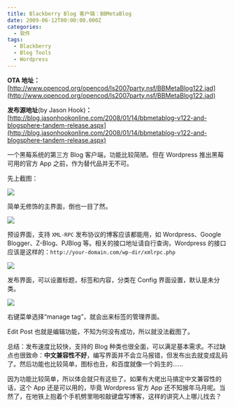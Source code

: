 ```yaml
---
title: Blackberry Blog 客户端：BBMetaBlog
date: 2009-06-12T00:00:00.000Z
categories:
  - 软件
tags:
  - Blackberry
  - Blog Tools
  - Wordpress
---
```


**OTA 地址：**[http://www.opencod.org/opencod/ls2007party.nsf/BBMetaBlog122.jad](http://www.opencod.org/opencod/ls2007party.nsf/BBMetaBlog122.jad)  

**发布源地址**(by Jason Hook)**：**[http://blog.jasonhookonline.com/2008/01/14/bbmetablog-v122-and-blogsphere-tandem-release.aspx](http://blog.jasonhookonline.com/2008/01/14/bbmetablog-v122-and-blogsphere-tandem-release.aspx)

一个黑莓系统的第三方 Blog 客户端，功能比较简陋。但在 Wordpress 推出黑莓可用的官方 App 之前，作为替代品并无不可。

<!-- more -->

先上截图：

![](https://media.kaerozhi.com/2025/06/1163d0b11394556760d32e476fd06d81.jpg)

简单无修饰的主界面，倒也一目了然。

![](https://media.kaerozhi.com/2025/06/8a5e24ee0b44b4b683e5e8714ba6f454.jpg)

预设界面，支持 `XML-RPC` 发布协议的博客应该都能用，如 Wordpress、Google Blogger、Z-Blog、PJBlog 等。相关的接口地址请自行查询，Wordpress 的接口应该是这样的：`http://your-domain.com/wp-dir/xmlrpc.php`

![](https://media.kaerozhi.com/2025/06/8c230aab380cdcd38309b82cc5467124.jpg)

发布界面，可以设置标题，标签和内容，分类在 Config 界面设置，默认是未分类。

![](https://media.kaerozhi.com/2025/06/90b984b788462c3e2f5c6a78df26a01e.jpg)

右键菜单选择“manage tag”，就会出来标签的管理界面。

Edit Post 也就是编辑功能，不知为何没有成功，所以就没法截图了。

总结：发布速度比较快，支持的 Blog 种类也很全面，可以满足基本需求。不过缺点也很致命：**中文兼容性不好**，编写界面并不会立马报错，但发布出去就变成乱码了。然后功能也比较简单，图标也丑，和百度就像一个妈生的……

因为功能比较简单，所以体会就只有这些了。如果有大佬出马搞定中文兼容性的话，这个 App 还是可以用的，毕竟 Wordpress 官方 App 还不知猴年马月呢。当然了，在地铁上抱着个手机劈里啪啦敲键盘写博客，这样的讲究人上哪儿找去？
